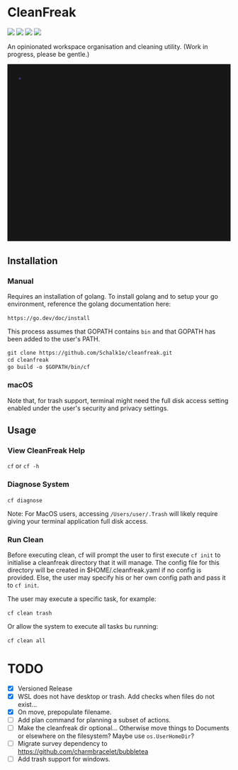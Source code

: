 <h1 align="left">
  CleanFreak
</h1>

<div align="left">
  <p>
    <img src="https://github.com/Schalk1e/cleanfreak/workflows/lint/badge.svg" width="110" />
    <img src="https://github.com/Schalk1e/cleanfreak/workflows/release/badge.svg" width="135" />
    <img src="https://github.com/Schalk1e/cleanfreak/workflows/test/badge.svg" width="115" />
    <img src="https://img.shields.io/badge/version-0.1.3.dev0-orange" width="105"/>
  </p>
</div>

An opinionated workspace organisation and cleaning utility. (Work in progress, please be gentle.)

<img alt="CleanFreak" src="/assets/usage.gif" width="850" />

## Installation

### Manual

Requires an installation of golang. To install golang and to setup your go environment, reference the golang documentation here:

`https://go.dev/doc/install`

This process assumes that GOPATH contains `bin` and that GOPATH has been added to the user's PATH.

```
git clone https://github.com/Schalk1e/cleanfreak.git
cd cleanfreak
go build -o $GOPATH/bin/cf
```

### macOS

Note that, for trash support, terminal might need the full disk access setting enabled under the user's security and privacy settings.

## Usage

### View CleanFreak Help

`cf`  or `cf -h`

### Diagnose System

`cf diagnose`

Note: For MacOS users, accessing `/Users/user/.Trash` will likely require giving your terminal application full disk access.

### Run Clean

Before executing clean, cf will prompt the user to first execute `cf init` to initialise a cleanfreak directory that it will manage. The config file for this directory will be created in $HOME/.cleanfreak.yaml if no config is provided. Else, the user may specify his or her own config path and pass it to `cf init`.

The user may execute a specific task, for example:

`cf clean trash`

Or allow the system to execute all tasks bu running:

`cf clean all`

# TODO

- [x] Versioned Release
- [x] WSL does not have desktop or trash. Add checks when files do not exist...
- [x] On move, prepopulate filename.
- [ ] Add plan command for planning a subset of actions.
- [ ] Make the cleanfreak dir optional... Otherwise move things to Documents or elsewhere on the filesystem? Maybe use `os.UserHomeDir`?
- [ ] Migrate survey dependency to https://github.com/charmbracelet/bubbletea
- [ ] Add trash support for windows.
